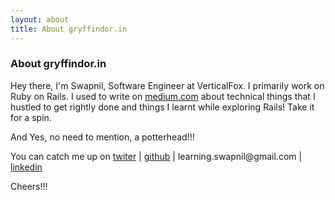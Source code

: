 ```yaml
---
layout: about
title: About gryffindor.in
---
```


<div class="post">
	<h3 class="pageTitle">About gryffindor.in</h3>
	<p class="intro"></p>
	<p> Hey there, I'm Swapnil, Software Engineer at VerticalFox. I primarily work
	on Ruby on Rails.
	I used to write on <a href="https://medium.com/@swapnilggourshete">medium.com</a> 
	about technical things that I hustled to get rightly done and
	things I learnt while exploring Rails!  Take it for a spin.</p>
	<p> And Yes, no need to mention, a potterhead!!! </p>
	<p> You can catch me up on 
	  <a href="https://twitter.com/gourshete/">twiter</a> | 
	  <a href="https://github.com/SGourshete/">github</a> |
	  learning.swapnil@gmail.com | 
	  <a href="https://www.linkedin.com/in/swapnil-gourshete/">linkedin</a>
	</p>
	<p> Cheers!!!</p>
	<img class="img-about" src="{{ '/assets/img/harry-potter-always-wallpaper-copy.png' | prepend: site.baseurl }}" alt="">
</div>
